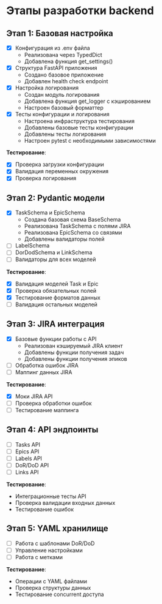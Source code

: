 # Этапы разработки backend

## Этап 1: Базовая настройка
- [x] Конфигурация из .env файла
  - Реализована через TypedDict
  - Добавлена функция get_settings()
- [x] Структура FastAPI приложения
  - Создано базовое приложение
  - Добавлен health check endpoint
- [x] Настройка логирования
  - Создан модуль логирования
  - Добавлена функция get_logger с кэшированием
  - Настроен базовый форматтер
- [x] Тесты конфигурации и логирования
  - Настроена инфраструктура тестирования
  - Добавлены базовые тесты конфигурации
  - Добавлены тесты логирования
  - Настроен pytest с необходимыми зависимостями

**Тестирование**:
- [x] Проверка загрузки конфигурации
- [x] Валидация переменных окружения
- [x] Проверка логирования

## Этап 2: Pydantic модели
- [x] TaskSchema и EpicSchema
  - Создана базовая схема BaseSchema
  - Реализована TaskSchema с полями JIRA
  - Реализована EpicSchema со связями
  - Добавлены валидаторы полей
- [ ] LabelSchema
- [ ] DorDodSchema и LinkSchema
- [ ] Валидаторы для всех моделей

**Тестирование**:
- [x] Валидация моделей Task и Epic
- [x] Проверка обязательных полей
- [x] Тестирование форматов данных
- [ ] Валидация остальных моделей

## Этап 3: JIRA интеграция
- [x] Базовые функции работы с API
  - Реализован кэшируемый JIRA клиент
  - Добавлены функции получения задач
  - Добавлены функции получения эпиков
- [ ] Обработка ошибок JIRA
- [ ] Маппинг данных JIRA

**Тестирование**:
- [x] Моки JIRA API
- [ ] Проверка обработки ошибок
- [ ] Тестирование маппинга

## Этап 4: API эндпоинты
- [ ] Tasks API
- [ ] Epics API
- [ ] Labels API
- [ ] DoR/DoD API
- [ ] Links API

**Тестирование**:
- Интеграционные тесты API
- Проверка валидации входных данных
- Тестирование ошибок

## Этап 5: YAML хранилище
- [ ] Работа с шаблонами DoR/DoD
- [ ] Управление настройками
- [ ] Работа с метками

**Тестирование**:
- Операции с YAML файлами
- Проверка структуры данных
- Тестирование concurrent доступа
